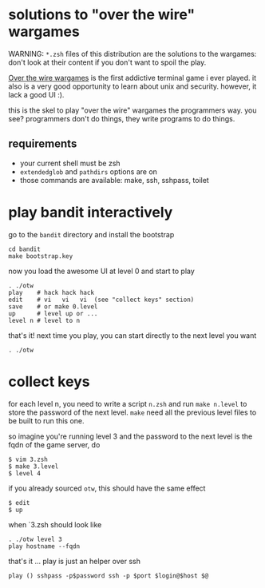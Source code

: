 # solutions to "over the wire" wargames

WARNING: `*.zsh` files of this distribution are the solutions
to the wargames: don't look at their content if you don't want to spoil the play.

[Over the wire wargames](http://overthewire.org/wargames) is the first
addictive terminal game i ever played. it also is a very good
opportunity to learn about unix and security. however, it lack a good
UI :).

this is the skel to play "over the wire" wargames the programmers
way. you see? programmers don't do things, they write programs to
do things.

## requirements

* your current shell must be zsh
* `extendedglob` and `pathdirs` options are on
* those commands are available: make, ssh, sshpass, toilet

# play bandit interactively

go to the `bandit` directory and install the bootstrap

    cd bandit
    make bootstrap.key

now you load the awesome UI at level 0 and start to play

    . ./otw
    play    # hack hack hack
    edit    # vi   vi   vi  (see "collect keys" section)
    save    # or make 0.level
    up      # level up or ...
    level n # level to n

that's it! next time you play, you can start directly to the next level
you want

    . ./otw

# collect keys

for each level n, you need to write a script `n.zsh` and run `make n.level`
to store the password of the next level. `make` need all the previous level
files to be built to run this one.

so imagine you're running level 3 and the password to the next level is the
fqdn of the game server, do

    $ vim 3.zsh
    $ make 3.level
    $ level 4

if you already sourced `otw`, this should have the same effect

    $ edit
    $ up

when `3.zsh should look like

    . ./otw level 3
    play hostname --fqdn

that's it ... play is just an helper over ssh

    play () sshpass -p$password ssh -p $port $login@$host $@

